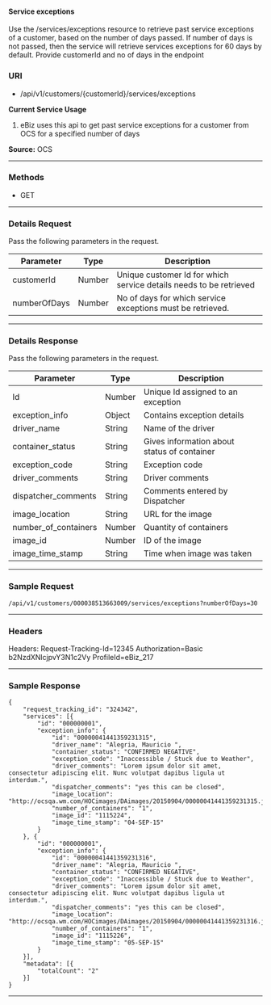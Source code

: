 <link href="markdown.css" rel="stylesheet"></link>

<h4> Service exceptions </h4>

Use the /services/exceptions resource to retrieve past service exceptions of a customer, based on the number of days passed. If number of days is not passed, then the service will retrieve services exceptions for 60 days by default. Provide customerId and no of days in the endpoint

### **URI**

- /api/v1/customers/{customerId}/services/exceptions

**Current Service Usage**

1.	eBiz uses this api to get past service exceptions for a customer from OCS for a specified number of days


  **Source:** OCS

---

### **Methods**
- GET

---

### **Details Request**
Pass the following parameters in the request.

| Parameter    |Type | Description                              |
| -------------	|----------------|-----------------------------------------------------------------|
|	customerId	|	Number	|	Unique customer Id for which service details needs to be retrieved	|
|	numberOfDays	|	Number	|	No of days for which service exceptions must be retrieved.	|



---

### **Details Response**
Pass the following parameters in the request.

| Parameter    |Type | Description                              |
| -------------	|----------------|-----------------------------------------------------------------|
|	Id	|	Number	|	Unique Id assigned to an exception	|
|	exception_info	|	Object	|	Contains exception details	|
|	driver_name	|	String	|	Name of the driver	|
|	container_status	|	String	|	Gives information about status of container	|
|	exception_code	|	String	|	Exception code	|
|	driver_comments	|	String	|	Driver comments	|
|	dispatcher_comments	|	String	|	Comments entered by Dispatcher	|
|	image_location	|	String	|	URL for the image	|
|	number_of_containers	|	Number	|	Quantity of containers	|
|	image_id	|	Number	|	ID of the image	|
|	image_time_stamp	|	String	|	Time when image was taken	|




---

### **Sample Request**
```
/api/v1/customers/000038513663009/services/exceptions?numberOfDays=30

```

---
### **Headers**

Headers: Request-Tracking-Id=12345 Authorization=Basic b2NzdXNlcjpvY3N1c2Vy
ProfileId=eBiz_217



---

### **Sample Response**

```
{
	"request_tracking_id": "324342",
	"services": [{
		"id": "000000001",
		"exception_info": {
			"id": "00000041441359231315",
			"driver_name": "Alegria, Mauricio ",
			"container_status": "CONFIRMED NEGATIVE",
			"exception_code": "Inaccessible / Stuck due to Weather",
			"driver_comments": "Lorem ipsum dolor sit amet, consectetur adipiscing elit. Nunc volutpat dapibus ligula ut interdum.",
			"dispatcher_comments": "yes this can be closed",
			"image_location": "http://ocsqa.wm.com/HOCimages/DAimages/20150904/00000041441359231315.jpg",
			"number_of_containers": "1",
			"image_id": "1115224",
			"image_time_stamp": "04-SEP-15"
		}
	}, {
		"id": "000000001",
		"exception_info": {
			"id": "00000041441359231316",
			"driver_name": "Alegria, Mauricio ",
			"container_status": "CONFIRMED NEGATIVE",
			"exception_code": "Inaccessible / Stuck due to Weather",
			"driver_comments": "Lorem ipsum dolor sit amet, consectetur adipiscing elit. Nunc volutpat dapibus ligula ut interdum.",
			"dispatcher_comments": "yes this can be closed",
			"image_location": "http://ocsqa.wm.com/HOCimages/DAimages/20150904/00000041441359231316.jpg",
			"number_of_containers": "1",
			"image_id": "1115226",
			"image_time_stamp": "05-SEP-15"
		}
	}],
	"metadata": [{
		"totalCount": "2"
	}]
}

```

---
